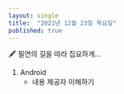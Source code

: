 ```yaml
---
layout: single
title:  "2021년 12월 23일 목요일"
published: true
---
```




🖋️ 필연의 길을 따라 집요하게...

1. Android
   - 내용 제공자 이해하기
